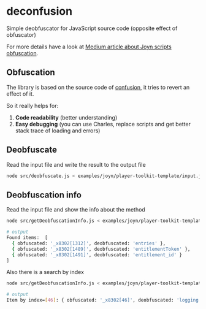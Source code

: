 # deconfusion

Simple deobfuscator for JavaScript source code (opposite effect of obfuscator)

For more details have a look at [Medium article about Joyn scripts obfuscation](https://medium.com/@beraliv/research-joyn-scripts-obfuscation-d33b0e64f86d).

## Obfuscation

The library is based on the source code of [confusion](https://github.com/uxebu/confusion), it tries to revert an effect of it.

So it really helps for:

1. **Code readability** (better understanding)
2. **Easy debugging** (you can use Charles, replace scripts and get better stack trace of loading and errors)

## Deobfuscate

Read the input file and write the result to the output file

```bash
node src/deobfuscate.js < examples/joyn/player-toolkit-template/input.js > examples/joyn/player-toolkit-template/output.js
```

## Deobfuscation info

Read the input file and show the info about the method

```bash
node src/getDeobfuscationInfo.js < examples/joyn/player-toolkit-template/input.js ent

# output
Found items:  [
  { obfuscated: '_x8302[1312]', deobfuscated: 'entries' },
  { obfuscated: '_x8302[1489]', deobfuscated: 'entitlementToken' },
  { obfuscated: '_x8302[1491]', deobfuscated: 'entitlement_id' }
]
```

Also there is a search by index

```bash
node src/getDeobfuscationInfo.js < examples/joyn/player-toolkit-template/input.js 46 --by-index

# output
Item by index=[46]: { obfuscated: '_x8302[46]', deobfuscated: 'logging' }
```
